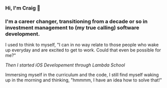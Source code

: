 ### Hi, I'm Craig 👋

### I'm a career changer, transitioning from a decade or so in investment management to (my true calling) software development.

I used to think to myself, "I can in no way relate to those people who wake up everyday and are excited to get to work. Could that even be possible for me?"</P>
_Then I started iOS Developement through Lambda School_</P>
Immersing myself in the curriculum and the code, I still find myself waking up in the morning and thinking, "hmmmm, I have an idea how to solve that!"


<!--
**craig-a-swanson/craig-a-swanson** is a ✨ _special_ ✨ repository because its `README.md` (this file) appears on your GitHub profile.

Here are some ideas to get you started:

- 🔭 I’m currently working on ...
- 🌱 I’m currently learning ...
- 👯 I’m looking to collaborate on ...
- 🤔 I’m looking for help with ...
- 💬 Ask me about ...
- 📫 How to reach me: ...
- 😄 Pronouns: ...
- ⚡ Fun fact: ...
-->
